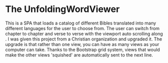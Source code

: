 # The UnfoldingWordViewer

This is a SPA that loads a catalog of different Bibles translated into many
different languages for the user to choose from. The user can switch from
chapter to chapter and verse to verse with the viewport auto scrolling along
. I was given this project from a Christian organization and upgraded
it. The upgrade is that rather than one view, you can have as many views as
your computer can take. Thanks to the Bootstrap grid system, views that
would make the other views 'squished' are automatically sent to the next
line.
